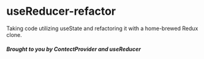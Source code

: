# useReducer-refactor
Taking code utilizing useState and refactoring it with a home-brewed Redux clone.

##### Brought to you by ContectProvider and useReducer
